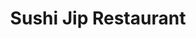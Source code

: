 ---
layout: place
title: Sushi Jip Restaurant
permalink: /virginia/arlington/sushi-jip-restaurant.html
stateAbbr: VA
stateName: Virginia
cityName: Arlington
seo:
  type: restaurant
  links: https://www.sushijip.com/
place_id: ChIJ6QexH6u3t4kRuv0pu_hTV_g
photos:
  - name: >-
      places/ChIJ6QexH6u3t4kRuv0pu_hTV_g/photos/AeeoHcJt8NNpMKzHhseBYvwKcIZOhoz4GOMxXQvbflSVkLbLns40IhKM_oXomjJ_8eH2GD0PzFmlmd3iVCu_OSjIO2lTuXVJQNf9PIGzn__YPqlCnhv1bJ2KEGz6EHSBLx66dXpYv3XYCi_rXz0c0L2Ec6XINekiDycw_T_FkRF2yocVaOwx4khvuR6mjUQcYXbXKzaaXqkzqbaOiUyzaN3o-BVrSgsYcvGioZUEC0sG6IBEvY2TFl-RhoCJ_KcQJjTi_OTPGsGRPLDdND4erRg2cvqIA21eWCnXWdgOuJ6QJ9G-FA
    widthPx: 3024
    heightPx: 4032
    authorAttributions:
      - displayName: Sushi Jip Restaurant
        uri: https://maps.google.com/maps/contrib/104908787508099627937
        photoUri: >-
          https://lh3.googleusercontent.com/a-/ALV-UjVo5SZ0W_urYb1hwJdFrsfQCKGr0kPrcLVuUX4jVvwPbsok8hE=s100-p-k-no-mo
    flagContentUri: >-
      https://www.google.com/local/imagery/report/?cb_client=maps_api_places.places_api&image_key=!1e10!2sAF1QipPUdcR1CaVK7QmsE8CVmy0CiS0zMGIUYUO19ZC0&hl=en-US
    googleMapsUri: >-
      https://www.google.com/maps/place//data=!3m4!1e2!3m2!1sAF1QipPUdcR1CaVK7QmsE8CVmy0CiS0zMGIUYUO19ZC0!2e10!4m2!3m1!1s0x89b7b7ab1fb107e9:0xf85753f8bb29fdba
  - name: >-
      places/ChIJ6QexH6u3t4kRuv0pu_hTV_g/photos/AeeoHcLtL9IKCYG78DPGPRRebbMOdhxb_za2tuS_QkeZKt4Cof5qRpXiL6TlvTk1s8Or9RWFhuwxNX2Mp6DTt_govqzZpYnEzU6gH8CTNWO8jUOT1zMirMj1Ax98Bo0f2U2KmP98OriYiTHg5YdT3odgOsp6MNA3VRL6PgWIlP6Hn0ongk2UCcSWaSvzS19Q5mTKwapiCCpINRxSNcH_oTcWc_eTrMgaojnzV1hluI-A_I162Ek_TP2HIxz-eebVZmNlHdHGebijZc_RuZgvfDeZE5qkPxKUBbDWFOvCNCoCSse0pg
    widthPx: 4800
    heightPx: 3199
    authorAttributions:
      - displayName: Sushi Jip Restaurant
        uri: https://maps.google.com/maps/contrib/104908787508099627937
        photoUri: >-
          https://lh3.googleusercontent.com/a-/ALV-UjVo5SZ0W_urYb1hwJdFrsfQCKGr0kPrcLVuUX4jVvwPbsok8hE=s100-p-k-no-mo
    flagContentUri: >-
      https://www.google.com/local/imagery/report/?cb_client=maps_api_places.places_api&image_key=!1e10!2sAF1QipP2QqbuUxAu7QkxDoxNIEeK8WM5ZYBZXQ1US-cl&hl=en-US
    googleMapsUri: >-
      https://www.google.com/maps/place//data=!3m4!1e2!3m2!1sAF1QipP2QqbuUxAu7QkxDoxNIEeK8WM5ZYBZXQ1US-cl!2e10!4m2!3m1!1s0x89b7b7ab1fb107e9:0xf85753f8bb29fdba
  - name: >-
      places/ChIJ6QexH6u3t4kRuv0pu_hTV_g/photos/AeeoHcKEdLX4kCVqliZFzROAwWddnTdsnpTBFegEorwc4srp13Lywhmakb3dGBrHR0PPdWfifcCZabxmNgAAjHHXWbF9b4mSaFlXf_DOLjlBfrkxUK_aCibYQFp8VAlVgQ9_-QCbtiRDHoR6vKQE61fgRAkH9lLHoyfccr3NOOcv_RL3IluJsajSzucf1dxe8-2pAhaqf_pBYNta-OC7Vzmk3lT4LZKdd4NUGatSBopPMx4i_1Ut22S-81SI3jIyMKBaaz96J3rVZQz-UwmxgZuY9LGNgiU-sIwhrxlafLsSNEwtlS4kV7QlUVtNf_Y0AxStVpeWTR9cuY6vhRT04tPhENxFGDTChktq16DI0JHjBrMiaZadhV9RjojktSOq9TA_zQbq6WVs6dRjqFZHEfsGTCtd7lqfC9WSe5AyrB1S5qc_qSrL
    widthPx: 3600
    heightPx: 4800
    authorAttributions:
      - displayName: Em Nguyen
        uri: https://maps.google.com/maps/contrib/107845881865464098080
        photoUri: >-
          https://lh3.googleusercontent.com/a-/ALV-UjVsYeTjLcm0VEoUKudHV067wvZotExUWNXcfanOfNpZ2OJPUS7sOw=s100-p-k-no-mo
    flagContentUri: >-
      https://www.google.com/local/imagery/report/?cb_client=maps_api_places.places_api&image_key=!1e10!2sCIHM0ogKEICAgMCI8Yn8qQE&hl=en-US
    googleMapsUri: >-
      https://www.google.com/maps/place//data=!3m4!1e2!3m2!1sCIHM0ogKEICAgMCI8Yn8qQE!2e10!4m2!3m1!1s0x89b7b7ab1fb107e9:0xf85753f8bb29fdba
  - name: >-
      places/ChIJ6QexH6u3t4kRuv0pu_hTV_g/photos/AeeoHcKui6xMTh08EXAOIjblXbHfAIKogXZlQSnBp_AFl4iI_mATANXVgZlFZPwN52bRnN-pQwdcVZt5-0lLXpeiYx6gcZ2XJzGbagX8qLh9Lxm94oxcXtE-iJG5QcVZpvdJBnKymR4HCYGbabHWn2ppLZqYbvxepDI0pwR7By5sIGtmQXHrav_gXHWQ-VUFANpzJ9KnMeEBdqIWoWXEb49P-w9xIGS4Lopy6sPJHnxjRYmj6TTRZqjJgCJe3NYLyHkOTMISd_C-3jO494RkpeBJ9Cnr6WekGTUeUWvBQsPqSrgJXA
    widthPx: 4800
    heightPx: 3193
    authorAttributions:
      - displayName: Sushi Jip Restaurant
        uri: https://maps.google.com/maps/contrib/104908787508099627937
        photoUri: >-
          https://lh3.googleusercontent.com/a-/ALV-UjVo5SZ0W_urYb1hwJdFrsfQCKGr0kPrcLVuUX4jVvwPbsok8hE=s100-p-k-no-mo
    flagContentUri: >-
      https://www.google.com/local/imagery/report/?cb_client=maps_api_places.places_api&image_key=!1e10!2sAF1QipPhwX3TGhI6J2KWTkDQwS1Uay9BgkzzGGxQ2iHG&hl=en-US
    googleMapsUri: >-
      https://www.google.com/maps/place//data=!3m4!1e2!3m2!1sAF1QipPhwX3TGhI6J2KWTkDQwS1Uay9BgkzzGGxQ2iHG!2e10!4m2!3m1!1s0x89b7b7ab1fb107e9:0xf85753f8bb29fdba
  - name: >-
      places/ChIJ6QexH6u3t4kRuv0pu_hTV_g/photos/AeeoHcLWRNHZXf9-dawEsrcExj9ZZuBz0GZQGbDtSI31B2OjK5kODuvAOTboB36W4RNtU-miIuBICrqHzL77eiRcT3Ph7CHiQkuK1-hm-Sn1FpkWodZlnMGonTrnljUssW9Ib_jL56HbYUQKT_l31DRb66M2PGLbtIdK_z3xcwyslxj0vg2_i_SNmIG1yRVXgzpkBtuzQ9iSIqYa-ebDk6QBplLO8IJlsmfftPJlRDLRglFr5iONF49bh6ILfBNlHUFPgCicf7Xn3zVIkmWnVYanuNkKe0bLFL2-nh6QNwtqGNfJ90WYk90_QpJDZ8VATBMywbnMlLupYiWrOrdrQS3NFRu1k44DuEPs5SPnMgPrlNfn_g7AvSBhPWqcLrB3dKarJCtxlJySOSVLbqXuLevmE5Ko-KGbAx6o_38VwY7FxmyYJz0poSpK015q6U8wwQ
    widthPx: 4080
    heightPx: 3072
    authorAttributions:
      - displayName: Sheraz Choudhary
        uri: https://maps.google.com/maps/contrib/115832882436993992452
        photoUri: >-
          https://lh3.googleusercontent.com/a-/ALV-UjXDEM0gltW12yeoXwqTC-734pW0zVhDU0yf6T0OxWFIZVghf9ZKVQ=s100-p-k-no-mo
    flagContentUri: >-
      https://www.google.com/local/imagery/report/?cb_client=maps_api_places.places_api&image_key=!1e10!2sCIABIhADydVgTAiII2gD1mQAB12D&hl=en-US
    googleMapsUri: >-
      https://www.google.com/maps/place//data=!3m4!1e2!3m2!1sCIABIhADydVgTAiII2gD1mQAB12D!2e10!4m2!3m1!1s0x89b7b7ab1fb107e9:0xf85753f8bb29fdba
  - name: >-
      places/ChIJ6QexH6u3t4kRuv0pu_hTV_g/photos/AeeoHcJ4RWAa3Gk1sXBkg_HkUIeOV7OS8jIK972Nc-PW_9vA9-w_fy29-wwCJaz7Ym11SE1RfRMRPfJL45IGKrofgNbARDAsDp8k1ViMxPQK95hWSzAtCXdsfyZ7ucfJw3_BtvEWilUxOtdvqgsTa-8UE4ATjt8VCtzdA2MmQ8BcW0hb7Ovfv8A2h8GYpwP7Tb-gWL0xLqscaAuDkj-No9q_lw7-jYBy-yNO8U6z0wUoB-x5eGQbYQgMbSD6y3xj4rIZaOXJpom7SVl5CkgyUzGUZgH2N68LgRDwNI0z0QEeLq5gVw
    widthPx: 3849
    heightPx: 3024
    authorAttributions:
      - displayName: Sushi Jip Restaurant
        uri: https://maps.google.com/maps/contrib/104908787508099627937
        photoUri: >-
          https://lh3.googleusercontent.com/a-/ALV-UjVo5SZ0W_urYb1hwJdFrsfQCKGr0kPrcLVuUX4jVvwPbsok8hE=s100-p-k-no-mo
    flagContentUri: >-
      https://www.google.com/local/imagery/report/?cb_client=maps_api_places.places_api&image_key=!1e10!2sAF1QipNreuy6P5LfzG2oYusN7hRjNcT1lyc42UgOvzrp&hl=en-US
    googleMapsUri: >-
      https://www.google.com/maps/place//data=!3m4!1e2!3m2!1sAF1QipNreuy6P5LfzG2oYusN7hRjNcT1lyc42UgOvzrp!2e10!4m2!3m1!1s0x89b7b7ab1fb107e9:0xf85753f8bb29fdba
  - name: >-
      places/ChIJ6QexH6u3t4kRuv0pu_hTV_g/photos/AeeoHcIRfa0rekkIQNS_f3qsCmtqIcq46iTgFcorWumHTSXXnMteRbRD03e5dTVRw6PN-v_yJIxyCoUperLztE-LC4TUXoJsmbfjj1m4XSWG-PLHFw1LOv2uZa9OcB-_qRNjcvlqOCpPj7vE3aP74UIHChK7Ul21K-fS2yZfOnkW4jFdvpICdNwezXVc8CBuazY7OFp7sHyYFOqGox5SNwFLb-h0uO6BNC4E5-WKb1SCRvQX1_1Al9OG7KdpQNbf0kJth6ZKoMZOgdh__LSedOOQyEIttTZHPbzMGs3kRu821NYuCw
    widthPx: 3024
    heightPx: 2226
    authorAttributions:
      - displayName: Sushi Jip Restaurant
        uri: https://maps.google.com/maps/contrib/104908787508099627937
        photoUri: >-
          https://lh3.googleusercontent.com/a-/ALV-UjVo5SZ0W_urYb1hwJdFrsfQCKGr0kPrcLVuUX4jVvwPbsok8hE=s100-p-k-no-mo
    flagContentUri: >-
      https://www.google.com/local/imagery/report/?cb_client=maps_api_places.places_api&image_key=!1e10!2sAF1QipNjZq1f6qXka0Evrg3rFfEfqDXeOH7Py9ILJuqM&hl=en-US
    googleMapsUri: >-
      https://www.google.com/maps/place//data=!3m4!1e2!3m2!1sAF1QipNjZq1f6qXka0Evrg3rFfEfqDXeOH7Py9ILJuqM!2e10!4m2!3m1!1s0x89b7b7ab1fb107e9:0xf85753f8bb29fdba
  - name: >-
      places/ChIJ6QexH6u3t4kRuv0pu_hTV_g/photos/AeeoHcJrtPU2yk82oVds0D1X7mboLa_cJ2GFExbDIhS0PBcQPGLprXXA8ejfi4Ky8o67uian2oMzUVGWOZhO9Lln9KQvXC6rjSJr8VG563lMKbbseiC1ysiChcZo0_M09f6bbiZ-NoXUyepeerEA5mng1bBYQE-1PpSRs_F64viRXoz0tBm_LTrhpe-ZG0cUbZSNT7amOnYKxLaalHJTD56wrr1n_eMPgOCUnrWs03StgnfE-7dmxOmE_qpMYYzH0vPljceNQbdwnx-ArqUebwjrDwd_CWUJG8VLLxw8EGmcu-xlqw
    widthPx: 4800
    heightPx: 3200
    authorAttributions:
      - displayName: Sushi Jip Restaurant
        uri: https://maps.google.com/maps/contrib/104908787508099627937
        photoUri: >-
          https://lh3.googleusercontent.com/a-/ALV-UjVo5SZ0W_urYb1hwJdFrsfQCKGr0kPrcLVuUX4jVvwPbsok8hE=s100-p-k-no-mo
    flagContentUri: >-
      https://www.google.com/local/imagery/report/?cb_client=maps_api_places.places_api&image_key=!1e10!2sAF1QipP_RlWGE0teKHvB_b9HOUXdNe6PbF9Hd8IWjcVD&hl=en-US
    googleMapsUri: >-
      https://www.google.com/maps/place//data=!3m4!1e2!3m2!1sAF1QipP_RlWGE0teKHvB_b9HOUXdNe6PbF9Hd8IWjcVD!2e10!4m2!3m1!1s0x89b7b7ab1fb107e9:0xf85753f8bb29fdba
  - name: >-
      places/ChIJ6QexH6u3t4kRuv0pu_hTV_g/photos/AeeoHcIVVbxc60xru0MzR78yAdLp4N_ITs-oEKwJDNglHZvlHDr-PFHgtreQPQ21JATnkCBMYvjpjhHVUHb-YdDRMh9mb8bsfvvo9wuJk0EFMi-Iw5s8tY0uG-iDrTi2-9-ChR83IsCBAeeJLFbAeQIUtWFmI3tJheqGBWtQH1Q5chPA6vZjrhb3RYTwzVeS96x4HOjMJ8TovytPOOMGt8eUFouIOwG1am1JUB9EJQCSqpAKfqAR0_NiMUI0QgVLU2C8A30tnRGVpAa9Zh-_HaViqqQ8dpUs9QUnD1MhcEYPGaH3hg
    widthPx: 4800
    heightPx: 3200
    authorAttributions:
      - displayName: Sushi Jip Restaurant
        uri: https://maps.google.com/maps/contrib/104908787508099627937
        photoUri: >-
          https://lh3.googleusercontent.com/a-/ALV-UjVo5SZ0W_urYb1hwJdFrsfQCKGr0kPrcLVuUX4jVvwPbsok8hE=s100-p-k-no-mo
    flagContentUri: >-
      https://www.google.com/local/imagery/report/?cb_client=maps_api_places.places_api&image_key=!1e10!2sAF1QipPgcptPCJ9Zl93ssj_zIiFtzUAeL-CXqg5WBuP_&hl=en-US
    googleMapsUri: >-
      https://www.google.com/maps/place//data=!3m4!1e2!3m2!1sAF1QipPgcptPCJ9Zl93ssj_zIiFtzUAeL-CXqg5WBuP_!2e10!4m2!3m1!1s0x89b7b7ab1fb107e9:0xf85753f8bb29fdba
  - name: >-
      places/ChIJ6QexH6u3t4kRuv0pu_hTV_g/photos/AeeoHcJi13IwpVgQEwa5ohuYskeTEBCxBP0tFNNbfhXiQt8rW4WLbwbE5l5In4MRtx0pnF4u4OYc6B2C4FlUVxpc97ym8duaqbObnNtZCQrPUXdBg-RDEf7vteiG2XpejJGEypZ_xaW15SjCj_3N-gWXwAKQuYYjlr21umy59A3hKF31OR1SwQeFr6z4gK5-UrdRCPg75EBBgoo3lAyrw7-pSaPZmAzCs-P7IoANzrjTgcSGu2e3AkACehy-LcNuGJufIZFLXKEUztheVEO8tb2kazZKCjPxqZLBFJhhRCkxKo6s9A
    widthPx: 3068
    heightPx: 3024
    authorAttributions:
      - displayName: Sushi Jip Restaurant
        uri: https://maps.google.com/maps/contrib/104908787508099627937
        photoUri: >-
          https://lh3.googleusercontent.com/a-/ALV-UjVo5SZ0W_urYb1hwJdFrsfQCKGr0kPrcLVuUX4jVvwPbsok8hE=s100-p-k-no-mo
    flagContentUri: >-
      https://www.google.com/local/imagery/report/?cb_client=maps_api_places.places_api&image_key=!1e10!2sAF1QipPNWTIWC_Difdoy01XLyKnGcDERpgfkneyqEpuv&hl=en-US
    googleMapsUri: >-
      https://www.google.com/maps/place//data=!3m4!1e2!3m2!1sAF1QipPNWTIWC_Difdoy01XLyKnGcDERpgfkneyqEpuv!2e10!4m2!3m1!1s0x89b7b7ab1fb107e9:0xf85753f8bb29fdba
address: 3000 Washington Blvd Suit A, Arlington, VA 22201, USA
street: 3000 Washington Blvd Suit A
city: Arlington
state: VA
zip: '22201'
country: USA
neighborhood: null
latitude: '38.884856'
longitude: '-77.093759'
accessibility_options:
  wheelchairAccessibleParking: true
  wheelchairAccessibleEntrance: true
  wheelchairAccessibleRestroom: true
  wheelchairAccessibleSeating: true
business_status: OPERATIONAL
name: Sushi Jip Restaurant
google_maps_links:
  directionsUri: >-
    https://www.google.com/maps/dir//''/data=!4m7!4m6!1m1!4e2!1m2!1m1!1s0x89b7b7ab1fb107e9:0xf85753f8bb29fdba!3e0
  placeUri: https://maps.google.com/?cid=17894863972137041338
  writeAReviewUri: >-
    https://www.google.com/maps/place//data=!4m3!3m2!1s0x89b7b7ab1fb107e9:0xf85753f8bb29fdba!12e1
  reviewsUri: >-
    https://www.google.com/maps/place//data=!4m4!3m3!1s0x89b7b7ab1fb107e9:0xf85753f8bb29fdba!9m1!1b1
  photosUri: >-
    https://www.google.com/maps/place//data=!4m3!3m2!1s0x89b7b7ab1fb107e9:0xf85753f8bb29fdba!10e5
primary_type: Restaurant
opening_hours:
  regular: null
  current: null
secondary_opening_hours:
  regular:
    weekdayDescriptions: null
    type: null
  current:
    weekdayDescriptions: null
    type: null
phone: (703) 243-7799
price_level: PRICE_LEVEL_MODERATE
price_range: $30 &ndash; $50
rating: '4.7'
rating_count: 0
website: https://www.sushijip.com/
description: >-
  Discover Sushi Jip in Arlington, VA$$$Sushi Jip Restaurant in Arlington, VA,
  stands out as a top-rated spot for fresh and flavorful Japanese cuisine,
  perfect for those seeking sushi places near you. This cozy eatery boasts an
  array of expertly prepared rolls and sashimi, emphasizing high-quality
  ingredients and generous portions that make every meal feel special. With
  options for outdoor seating and accessibility features like
  wheelchair-friendly entrances, it's an inviting choice for a relaxed dining
  experience in a vibrant area. The moderate pricing adds to its appeal,
  offering great value for authentic dishes that capture the essence of Japanese
  traditions. Whether you're exploring sushi restaurants close to you or looking
  for a welcoming atmosphere, this spot delivers a memorable blend of taste and
  convenience.
generative_summary: >-
  Discover Sushi Jip in Arlington, VA$$$Sushi Jip Restaurant in Arlington, VA,
  stands out as a top-rated spot for fresh and flavorful Japanese cuisine,
  perfect for those seeking sushi places near you. This cozy eatery boasts an
  array of expertly prepared rolls and sashimi, emphasizing high-quality
  ingredients and generous portions that make every meal feel special. With
  options for outdoor seating and accessibility features like
  wheelchair-friendly entrances, it's an inviting choice for a relaxed dining
  experience in a vibrant area. The moderate pricing adds to its appeal,
  offering great value for authentic dishes that capture the essence of Japanese
  traditions. Whether you're exploring sushi restaurants close to you or looking
  for a welcoming atmosphere, this spot delivers a memorable blend of taste and
  convenience.
generative_disclosure: Summarized by AI using the Grok-3-Mini model.
reviews:
  - name: >-
      places/ChIJ6QexH6u3t4kRuv0pu_hTV_g/reviews/ChZDSUhNMG9nS0VJQ0FnTUNJOFluOFNREAE
    relativePublishTimeDescription: a week ago
    rating: 5
    text:
      text: >-
        THE BEST sushi in the DMV. So incredibly fresh and well prepared. I’ve
        had a ton of sushi in my life, (just  got back from Japan) and this
        place is outstanding. The service is amiable. The portions are generous.
        A gem of a spot run by a sushi chef who has worked at high class fine
        dining restaurants. The price is unbeatable for the quality. 11/10
        recommend.
      languageCode: en
    originalText:
      text: >-
        THE BEST sushi in the DMV. So incredibly fresh and well prepared. I’ve
        had a ton of sushi in my life, (just  got back from Japan) and this
        place is outstanding. The service is amiable. The portions are generous.
        A gem of a spot run by a sushi chef who has worked at high class fine
        dining restaurants. The price is unbeatable for the quality. 11/10
        recommend.
      languageCode: en
    authorAttribution:
      displayName: Em Nguyen
      uri: https://www.google.com/maps/contrib/107845881865464098080/reviews
      photoUri: >-
        https://lh3.googleusercontent.com/a-/ALV-UjVsYeTjLcm0VEoUKudHV067wvZotExUWNXcfanOfNpZ2OJPUS7sOw=s128-c0x00000000-cc-rp-mo
    publishTime: '2025-04-02T23:18:50.064635Z'
    flagContentUri: >-
      https://www.google.com/local/review/rap/report?postId=ChZDSUhNMG9nS0VJQ0FnTUNJOFluOFNREAE&d=17924085&t=1
    googleMapsUri: >-
      https://www.google.com/maps/reviews/data=!4m6!14m5!1m4!2m3!1sChZDSUhNMG9nS0VJQ0FnTUNJOFluOFNREAE!2m1!1s0x89b7b7ab1fb107e9:0xf85753f8bb29fdba
  - name: >-
      places/ChIJ6QexH6u3t4kRuv0pu_hTV_g/reviews/ChdDSUhNMG9nS0VJQ0FnTURJbXFhZXhRRRAB
    relativePublishTimeDescription: in the last week
    rating: 5
    text:
      text: >-
        What an absolute gem! The sushi here is fantastic, the staff are
        friendly, and the owner is wonderful.


        We moved to the Midwest and don't get to eat sushi often, so this was a
        real treat. All of the fish was fresh and tasty. Everything was
        beautifully arranged and assembled. The portion sizes are fantastic,
        particularly the thickness of the bluefin tuna.


        The miso soup is made from scratch and it's the best I've ever had! I
        would go here just for soup if I wasn't in the mood for sushi.


        Our waiter was entertaining and attentive, and the owner checked on us
        frequently. We had such wonderful conversations with both of them. It
        was a true pleasure to meet them.


        I would absolutely recommend it to anyone who loves sushi and a
        wonderful experience.


        We ordered some of just about everything, and all of it was delicious.
        Check out the pictures.
      languageCode: en
    originalText:
      text: >-
        What an absolute gem! The sushi here is fantastic, the staff are
        friendly, and the owner is wonderful.


        We moved to the Midwest and don't get to eat sushi often, so this was a
        real treat. All of the fish was fresh and tasty. Everything was
        beautifully arranged and assembled. The portion sizes are fantastic,
        particularly the thickness of the bluefin tuna.


        The miso soup is made from scratch and it's the best I've ever had! I
        would go here just for soup if I wasn't in the mood for sushi.


        Our waiter was entertaining and attentive, and the owner checked on us
        frequently. We had such wonderful conversations with both of them. It
        was a true pleasure to meet them.


        I would absolutely recommend it to anyone who loves sushi and a
        wonderful experience.


        We ordered some of just about everything, and all of it was delicious.
        Check out the pictures.
      languageCode: en
    authorAttribution:
      displayName: J. R.
      uri: https://www.google.com/maps/contrib/112715197401165328669/reviews
      photoUri: >-
        https://lh3.googleusercontent.com/a-/ALV-UjWRqB0-ONznKxjw8VhGMcDFOr2qLw1sgzw2X3_ZrRC0UFYyBwQXrg=s128-c0x00000000-cc-rp-mo-ba4
    publishTime: '2025-04-09T00:36:26.559566Z'
    flagContentUri: >-
      https://www.google.com/local/review/rap/report?postId=ChdDSUhNMG9nS0VJQ0FnTURJbXFhZXhRRRAB&d=17924085&t=1
    googleMapsUri: >-
      https://www.google.com/maps/reviews/data=!4m6!14m5!1m4!2m3!1sChdDSUhNMG9nS0VJQ0FnTURJbXFhZXhRRRAB!2m1!1s0x89b7b7ab1fb107e9:0xf85753f8bb29fdba
  - name: >-
      places/ChIJ6QexH6u3t4kRuv0pu_hTV_g/reviews/ChZDSUhNMG9nS0VJQ0FnSURQX2NYWlN3EAE
    relativePublishTimeDescription: a month ago
    rating: 5
    text:
      text: >-
        I ordered takeout from Sushi Jip and was so impressed that I can’t wait
        to visit in person! The sushi was incredibly fresh, beautifully
        presented, and full of flavor—even after a short car ride. They even
        gave us some extra pieces to the sushi deluxe entree, so that is very
        much appreciated.


        The menu offers a great variety, with something for every sushi lover,
        from classic rolls to creative specialty options. If the takeout is this
        good, I can only imagine how amazing the dining experience will be.


        From my understanding, it looks like this is a new owner. Whatever
        they’re doing, they’re doing it well. Will update soon when I go in
        person.


        Update: I’ve been to the location twice now, and it’s even better in
        person. Everything is fresh and made to order, and every specialty roll
        I’ve tried has been excellent. The staff treats us with kindness, and
        the food is crafted with a level of care that Arlington could use more
        of.
      languageCode: en
    originalText:
      text: >-
        I ordered takeout from Sushi Jip and was so impressed that I can’t wait
        to visit in person! The sushi was incredibly fresh, beautifully
        presented, and full of flavor—even after a short car ride. They even
        gave us some extra pieces to the sushi deluxe entree, so that is very
        much appreciated.


        The menu offers a great variety, with something for every sushi lover,
        from classic rolls to creative specialty options. If the takeout is this
        good, I can only imagine how amazing the dining experience will be.


        From my understanding, it looks like this is a new owner. Whatever
        they’re doing, they’re doing it well. Will update soon when I go in
        person.


        Update: I’ve been to the location twice now, and it’s even better in
        person. Everything is fresh and made to order, and every specialty roll
        I’ve tried has been excellent. The staff treats us with kindness, and
        the food is crafted with a level of care that Arlington could use more
        of.
      languageCode: en
    authorAttribution:
      displayName: Lynn Ta
      uri: https://www.google.com/maps/contrib/103203494532476037056/reviews
      photoUri: >-
        https://lh3.googleusercontent.com/a-/ALV-UjWeC2MiSIIqgnUgKiMAC3vqqrQ8MLpeGaTDOrlbRLj6BIO9WCR-=s128-c0x00000000-cc-rp-mo-ba3
    publishTime: '2025-02-20T16:09:39.922340Z'
    flagContentUri: >-
      https://www.google.com/local/review/rap/report?postId=ChZDSUhNMG9nS0VJQ0FnSURQX2NYWlN3EAE&d=17924085&t=1
    googleMapsUri: >-
      https://www.google.com/maps/reviews/data=!4m6!14m5!1m4!2m3!1sChZDSUhNMG9nS0VJQ0FnSURQX2NYWlN3EAE!2m1!1s0x89b7b7ab1fb107e9:0xf85753f8bb29fdba
  - name: >-
      places/ChIJ6QexH6u3t4kRuv0pu_hTV_g/reviews/ChdDSUhNMG9nS0VJQ0FnTUR3aFlYU2lBRRAB
    relativePublishTimeDescription: 2 weeks ago
    rating: 5
    text:
      text: >-
        This is one of the best sushi spots in the DMV, hands down. Our table
        accidentally ordered unagi (eel) when we meant to order uni (sea urchin)
        and the owner was generous enough to give us the uni on the house.


        Beyond that kind gesture, their staff are very friendly and also
        hilarious. Great vibes all around the moment we stepped into this
        amazing sushi restaurant. Highly recommend!!
      languageCode: en
    originalText:
      text: >-
        This is one of the best sushi spots in the DMV, hands down. Our table
        accidentally ordered unagi (eel) when we meant to order uni (sea urchin)
        and the owner was generous enough to give us the uni on the house.


        Beyond that kind gesture, their staff are very friendly and also
        hilarious. Great vibes all around the moment we stepped into this
        amazing sushi restaurant. Highly recommend!!
      languageCode: en
    authorAttribution:
      displayName: Charles Ho
      uri: https://www.google.com/maps/contrib/111627789166942344102/reviews
      photoUri: >-
        https://lh3.googleusercontent.com/a-/ALV-UjWp6b7m3_T410LjD1gjo7rbD8ktnwnc8fcg5yH_sOUhlU59l2ja=s128-c0x00000000-cc-rp-mo-ba2
    publishTime: '2025-03-27T02:56:37.613355Z'
    flagContentUri: >-
      https://www.google.com/local/review/rap/report?postId=ChdDSUhNMG9nS0VJQ0FnTUR3aFlYU2lBRRAB&d=17924085&t=1
    googleMapsUri: >-
      https://www.google.com/maps/reviews/data=!4m6!14m5!1m4!2m3!1sChdDSUhNMG9nS0VJQ0FnTUR3aFlYU2lBRRAB!2m1!1s0x89b7b7ab1fb107e9:0xf85753f8bb29fdba
  - name: >-
      places/ChIJ6QexH6u3t4kRuv0pu_hTV_g/reviews/ChZDSUhNMG9nS0VJQ0FnSURmX0xPdWNnEAE
    relativePublishTimeDescription: 3 months ago
    rating: 5
    text:
      text: >-
        I’ve visited Sushi Jip a few times since it transitioned from Endo, and
        I’ve noticed a big improvement. My first visit was just okay, but I
        decided to give it another try—and I’m glad I did! The rolls are
        delicious with generous portions, and the sushi, especially the Hokkaido
        uni and toro, is incredibly fresh. The atmosphere is cozy, not too
        crowded, and in a nice area. This has become my go-to sushi spot, and I
        highly recommend it to fellow sushi lovers!
      languageCode: en
    originalText:
      text: >-
        I’ve visited Sushi Jip a few times since it transitioned from Endo, and
        I’ve noticed a big improvement. My first visit was just okay, but I
        decided to give it another try—and I’m glad I did! The rolls are
        delicious with generous portions, and the sushi, especially the Hokkaido
        uni and toro, is incredibly fresh. The atmosphere is cozy, not too
        crowded, and in a nice area. This has become my go-to sushi spot, and I
        highly recommend it to fellow sushi lovers!
      languageCode: en
    authorAttribution:
      displayName: Charida Panak
      uri: https://www.google.com/maps/contrib/114504971357896817683/reviews
      photoUri: >-
        https://lh3.googleusercontent.com/a-/ALV-UjW03AIsu-eYDfNGXqY9kVBepvvT4JVLv3RaBDHxCiydRAmwL3QC=s128-c0x00000000-cc-rp-mo
    publishTime: '2025-01-04T21:14:50.057088Z'
    flagContentUri: >-
      https://www.google.com/local/review/rap/report?postId=ChZDSUhNMG9nS0VJQ0FnSURmX0xPdWNnEAE&d=17924085&t=1
    googleMapsUri: >-
      https://www.google.com/maps/reviews/data=!4m6!14m5!1m4!2m3!1sChZDSUhNMG9nS0VJQ0FnSURmX0xPdWNnEAE!2m1!1s0x89b7b7ab1fb107e9:0xf85753f8bb29fdba
review_summary: >-
  Customer Feedback on Sushi Jip$$$Folks consistently highlight the incredibly
  fresh sushi and generous portions at this spot, making it a go-to for anyone
  craving top-notch Japanese flavors without breaking the bank. Many appreciate
  the friendly and attentive service that adds a fun, welcoming vibe to the
  overall experience, turning a simple meal into something enjoyable. It's often
  noted how the variety of options, from classic rolls to creative specials,
  caters to different tastes while keeping things light and satisfying. Overall,
  the cozy atmosphere and thoughtful touches like homemade sides keep the energy
  positive and relaxed, encouraging repeat visits for both dine-in and takeout.
  If you're on the hunt for the best sushi near you, this place seems to hit the
  mark with its reliable quality and warm hospitality.
review_disclosure: Summarized by AI using the Grok-3-Mini model.
parking_options:
  freeStreetParking: true
  paidStreetParking: true
  paidGarageParking: true
payment_options:
  acceptsCreditCards: true
  acceptsDebitCards: true
  acceptsCashOnly: false
  acceptsNfc: true
allow_dogs: null
curbside_pickup: null
delivery: true
dine_in: true
good_for_children: true
good_for_groups: null
good_for_sports: false
live_music: false
menu_for_children: null
outdoor_seating: true
reservable: true
restroom: true
serves_beer: true
serves_breakfast: null
serves_brunch: null
serves_cocktails: null
serves_coffee: null
serves_dinner: true
serves_dessert: true
serves_lunch: true
serves_vegetarian_food: true
serves_wine: true
takeout: true
update_category: pro
places_description: null

---